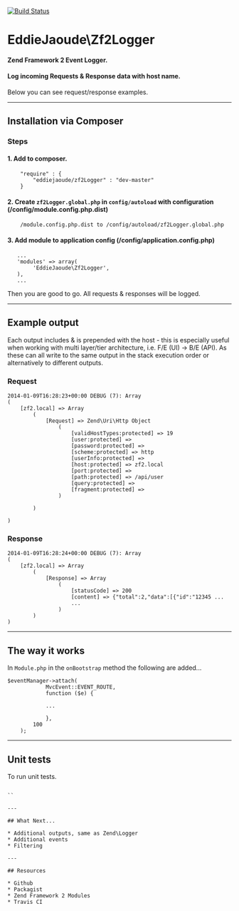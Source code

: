 [![Build Status](https://travis-ci.org/eddiejaoude/zf2Logger.png)](https://travis-ci.org/eddiejaoude/zf2Logger)

# EddieJaoude\Zf2Logger

#### Zend Framework 2 Event Logger.
#### Log incoming Requests &amp; Response data with host name.

Below you can see request/response examples.

---

## Installation via Composer

### Steps 

#### 1. Add to composer.
```
    "require" : {
        "eddiejaoude/zf2Logger" : "dev-master"
    }
```

#### 2. Create `zf2Logger.global.php` in `config/autoload` with configuration (/config/module.config.php.dist)
```
    /module.config.php.dist to /config/autoload/zf2Logger.global.php
```

#### 3. Add module to application config (/config/application.config.php)
```
   ...
   'modules' => array(
        'EddieJaoude\Zf2Logger',
   ),
   ...
```

Then you are good to go. All requests & responses will be logged.

---

## Example output

Each output includes & is prepended with the host - this is especially useful when working with multi layer/tier architecture, i.e. F/E (UI) -> B/E (API). As these can all write to the same output in the stack execution order or alternatively to different outputs.

### Request

```
2014-01-09T16:28:23+00:00 DEBUG (7): Array
(
    [zf2.local] => Array
        (
            [Request] => Zend\Uri\Http Object
                (
                    [validHostTypes:protected] => 19
                    [user:protected] =>
                    [password:protected] =>
                    [scheme:protected] => http
                    [userInfo:protected] =>
                    [host:protected] => zf2.local
                    [port:protected] =>
                    [path:protected] => /api/user
                    [query:protected] =>
                    [fragment:protected] =>
                )

        )

)
```

### Response

```
2014-01-09T16:28:24+00:00 DEBUG (7): Array
(
    [zf2.local] => Array
        (
            [Response] => Array
                (
                    [statusCode] => 200
                    [content] => {"total":2,"data":[{"id":"12345 ...
                    ...
                )
        )
)
```

---

## The way it works

In `Module.php` in the `onBootstrap` method the following are added...

```
$eventManager->attach(
            MvcEvent::EVENT_ROUTE,
            function ($e) {

            ...

            },
        100
    );
```

---

## Unit tests

To run unit tests.

```

``

---

## What Next...

* Additional outputs, same as Zend\Logger
* Additional events
* Filtering

---

## Resources

* Github
* Packagist
* Zend Framework 2 Modules
* Travis CI

